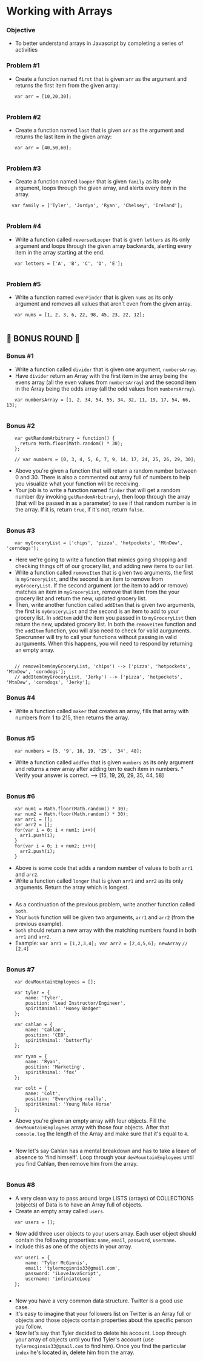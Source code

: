 # Working with Arrays
### Objective
- To better understand arrays in Javascript by completing a series of activities

### Problem #1
- Create a function named `first` that is given `arr` as the argument and returns the first item from the given array: 
```
   var arr = [10,20,30];
```
```
```


### Problem #2
- Create a function named `last` that is given `arr` as the argument and returns the last item in the given array: 
```
   var arr = [40,50,60];
```
```
```


### Problem #3
- Create a function named `looper` that is given `family` as its only argument, loops through the given array, and alerts every item in the array.
```
  var family = ['Tyler', 'Jordyn', 'Ryan', 'Chelsey', 'Ireland'];
```
```
```


### Problem #4
- Write a function called `reversedLooper` that is given `letters` as its only argument and loops through the given array backwards, alerting every item in the array starting at the end.
```
   var letters = ['A', 'B', 'C', 'D', 'E'];
```
```
```


### Problem #5
- Write a function named `evenFinder` that is given `nums` as its only argument and removes all values that aren't even from the given array.
```
   var nums = [1, 2, 3, 6, 22, 98, 45, 23, 22, 12];
```
```
```



## 🚨 BONUS ROUND 🚨

### Bonus #1
- Write a function called `divider` that is given one argument, `numbersArray`.
- Have `divider` return an Array with the first item in the array being the evens array (all the even values from `numbersArray`) and the second item in the Array being the odds array (all the odd values from `numbersArray`).
```
   var numbersArray = [1, 2, 34, 54, 55, 34, 32, 11, 19, 17, 54, 66, 13];
```

```
```


### Bonus #2
```
   var getRandomArbitrary = function() {
     return Math.floor(Math.random() * 30);
   };

   // var numbers = [0, 3, 4, 5, 6, 7, 9, 14, 17, 24, 25, 26, 29, 30];
```
- Above you're given a function that will return a random number between 0 and 30.  There is also a commented out array full of numbers to help you visualize what your function will be receiving.
- Your job is to write a function named `finder` that will get a random number (by invoking `getRandomArbitrary`), then loop through the array (that will be passed in as a parameter) to see if that random number is in the array. If it is, return `true`, if it's not, return `false`.

```
```


### Bonus #3
```
   var myGroceryList = ['chips', 'pizza', 'hotpockets', 'MtnDew', 'corndogs'];
```

- Here we're going to write a function that mimics going shopping and checking things off of our grocery list, and adding new items to our list.
- Write a function called `removeItem` that is given two arguments, the first is `myGroceryList`, and the second is an item to remove from `myGroceryList`. If the second argument (or the item to add or remove) matches an item in `myGroceryList`, remove that item from the your grocery list and return the new, updated grocery list.
- Then, write another function called `addItem` that is given two arguments, the first is `myGroceryList` and the second is an item to add to your grocery list. In `addItem` add the item you passed in to `myGroceryList` then return the new, updated grocery list. In both the `removeItem` function and the `addItem` function, you will also need to check for valid aurguments. Specrunner will try to call your functions without passing in valid aurguments. When this happens, you will need to respond by returning an empty array.

```
```
```
   // removeItem(myGroceryList, 'chips') --> ['pizza', 'hotpockets', 'MtnDew', 'corndogs'];
   // addItem(myGroceryList, 'Jerky') --> ['pizza', 'hotpockets', 'MtnDew', 'corndogs', 'Jerky'];
```

### Bonus #4
- Write a function called `maker` that creates an array, fills that array with numbers from 1 to 215, then returns the array.

```
```


### Bonus #5 
```
   var numbers = [5, '9', 16, 19, '25', '34', 48];
```
- Write a function called `addTen` that is given `numbers` as its only argument and returns a new array after adding ten to each item in numbers. * Verify your answer is correct. --> [15, 19, 26, 29, 35, 44, 58]

```
```

### Bonus #6
```
   var num1 = Math.floor(Math.random() * 30);
   var num2 = Math.floor(Math.random() * 30);
   var arr1 = [];
   var arr2 = [];
   for(var i = 0; i < num1; i++){
     arr1.push(i);
   }
   for(var i = 0; i < num2; i++){
     arr2.push(i);
   }
```
- Above is some code that adds a random number of values to both `arr1` and `arr2`.
- Write a function called `longer` that is given `arr1` and `arr2` as its only arguments. Return the array which is longest.
```
```

- As a continuation of the previous problem, write another function called `both`.
- Your `both` function will be given two arguments, `arr1` and `arr2` (from the previous example).
- `both` should return a new array with the matching numbers found in both `arr1` and `arr2`.
- Example: `var arr1 = [1,2,3,4]; var arr2 = [2,4,5,6]; newArray` `// [2,4]`

```
```

### Bonus #7
```
   var devMountainEmployees = [];

   var tyler = {
       name: 'Tyler',
       position: 'Lead Instructor/Engineer',
       spiritAnimal: 'Honey Badger'
   };

   var cahlan = {
       name: 'Cahlan',
       position: 'CEO',
       spiritAnimal: 'butterfly'
   };

   var ryan = {
       name: 'Ryan',
       position: 'Marketing',
       spiritAnimal: 'fox'
   };

   var colt = {
       name: 'Colt',
       position: 'Everything really',
       spiritAnimal: 'Young Male Horse'
   };
```
- Above you're given an empty array with four objects. Fill the `devMountainEmployees` array with those four objects. After that `console.log` the length of the Array and make sure that it's equal to `4`.
```
```

- Now let's say Cahlan has a mental breakdown and has to take a leave of absence to 'find himself'.
Loop through your `devMountainEmployees` until you find Cahlan, then remove him from the array.
```
```


### Bonus #8
- A very clean way to pass around large LISTS (arrays) of COLLECTIONS (objects) of Data is to have an Array full of objects.
- Create an empty array called `users`.
```
   var users = [];
```

- Now add three user objects to your users array. Each user object should contain the following properties: `name`, `email`, `password`, `username`.
- include this as one of the objects in your array.
```
   var user1 = {
       name: 'Tyler McGinnis',
       email: 'tylermcginnis33@gmail.com',
       password: 'iLoveJavaScript',
       username: 'infiniateLoop'
   };
```
```
```

- Now you have a very common data structure. Twitter is a good use case.
- It's easy to imagine that your followers list on Twitter is an Array full or objects and those objects contain properties about the specific person you follow.
- Now let's say that Tyler decided to delete his account. Loop through your array of objects until you find Tyler's account (use `tylermcginnis33@gmail.com` to find him). Once you find the particular `index` he's located in, delete him from the array.
```
```